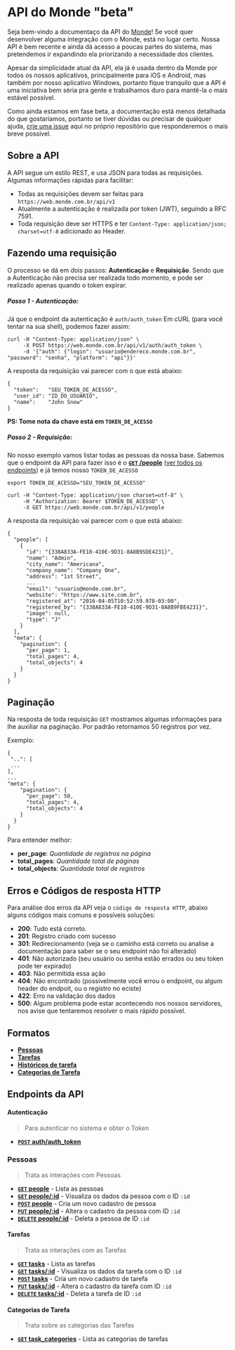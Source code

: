 API do Monde "beta"
===================

Seja bem-vindo a documentaço da API do [Monde](https://www.monde.com.br/)! Se você quer desenvolver alguma integração com o Monde, está no lugar certo. Nossa API é bem recente e ainda dá acesso a poucas partes do sistema, mas pretendemos ir expandindo ela priorizando a necessidade dos clientes.

Apesar da simplicidade atual da API, ela já é usada dentro da Monde por todos os nossos aplicativos, principalmente para iOS e Android, mas também por nosso aplicativo Windows, portanto fique tranquilo que a API é uma iniciativa bem séria pra gente e trabalhamos duro para mantê-la o mais estável possível.

Como ainda estamos em fase beta, a documentação está menos detalhada do que gostaríamos, portanto se tiver dúvidas ou precisar de qualquer ajuda, [crie uma issue](../../issues) aqui no próprio repositório que responderemos o mais breve possível.

Sobre a API
------------
A API segue um estilo REST, e usa JSON para todas as requisições. Algumas informações rápidas para facilitar:

- Todas as requisições devem ser feitas para `https://web.monde.com.br/api/v1`
- Atualmente a autenticação é realizada por token (JWT), seguindo a RFC 7591.
- Toda requisição deve ser HTTPS e ter `Content-Type: application/json; charset=utf-8` adicionado ao Header.

Fazendo uma requisição
----------------------

O processo se dá em dois passos: **Autenticação** e **Requisição**. Sendo que a Autenticação não precisa ser realizada todo momento, e pode ser realizado apenas quando o token expirar.

##### Passo 1 - Autenticação:

Já que o endpoint da autenticação é `auth/auth_token` Em cURL (para você tentar na sua shell), podemos fazer assim:


```
curl -H "Content-Type: application/json" \
     -X POST https://web.monde.com.br/api/v1/auth/auth_token \
     -d '{"auth": {"login": "usuario@endereco.monde.com.br", "password": "senha", "platform": "api"}}'
```

A resposta da requisição vai parecer com o que está abaixo:

```
{
  "token":   "SEU_TOKEN_DE_ACESSO",
  "user_id": "ID_DO_USUARIO",
  "name":    "John Snow"
}
```
**PS: Tome nota da chave está em `TOKEN_DE_ACESSO`**

##### Passo 2 - Requisição:

No nosso exemplo vamos listar todas as pessoas da nossa base.
Sabemos que o endpoint da API para fazer isso é o [**<code>GET</code> /people**](v1/people/GET_people.md) ([ver todos os endpoints](#endpoints-da-api)) e já temos nosso `TOKEN_DE_ACESSO`


```
export TOKEN_DE_ACESSO="SEU_TOKEN_DE_ACESSO"

curl -H "Content-Type: application/json charset=utf-8" \
     -H "Authorization: Bearer $TOKEN_DE_ACESSO" \
     -X GET https://web.monde.com.br/api/v1/people
```

A resposta da requisição vai parecer com o que está abaixo:

```
{
  "people": [
    {
      "id": "{338A833A-FE18-410E-9D31-8A8B9SDE4231}",
      "name": "Admin",
      "city_name": "Americana",
      "company_name": "Company One",
      "address": "1st Street",
      ...
      "email": "usuario@monde.com.br",
      "website": "https://www.site.com.br",
      "registered_at": "2016-04-05T10:52:59.978-03:00",
      "registered_by": "{338A833A-FE18-410E-9D31-8A8B9FBE4231}",
      "image": null,
      "type": "J"
    }
  ],
  "meta": {
    "pagination": {
      "per_page": 1,
      "total_pages": 4,
      "total_objects": 4
    }
  }
}
```

Paginação
-----------
Na resposta de toda requisição <code>GET</code> mostramos algumas informações para lhe auxiliar na paginação. Por padrão retornamos 50 registros por vez.

Exemplo:
```
{
 "..": [
 ...
],
...
"meta": {
    "pagination": {
      "per_page": 50,
      "total_pages": 4,
      "total_objects": 4
    }
  }
}
```
Para entender melhor:

- **per_page**: *Quantidade de registros na página*
- **total_pages**: *Quantidade total de páginas*
- **total_objects**: *Quantidade total de registros*


Erros e Códigos de resposta HTTP
---------------------------

Para análise dos erros da API veja o `código de resposta HTTP`, abaixo alguns códigos mais comuns e possíveis soluções:


- **200**: Tudo está correto.
- **201**: Registro criado com sucesso
- **301**: Redirecionamento (veja se o caminho está correto ou analise a documentação para saber se o seu endpoint não foi alterado)
- **401**: Não autorizado (seu usuário ou senha estão errados ou seu token pode ter expirado)
- **403**: Não permitida essa ação
- **404**: Não encontrado (possivelmente você errou o endpoint, ou algum header do endpoit, ou o registro no eciste)
- **422**: Erro na validação dos dados
- **500**: Algum problema pode estar acontecendo nos nossos servidores, nos avise que tentaremos resolver o mais rápido possível.


Formatos
-----------------------------

- **[Pessoas](v1/full_format.md#pessoas)**
- **[Tarefas](v1/full_format.md#tarefas)**
- **[Históricos de tarefa](v1/full_format.md#histórico-de-tarefa)**
- **[Categorias de Tarefa](v1/full_format.md#categorias-de-tarefa)**

Endpoints da API
----------------------------------

#### Autenticação
> Para autenticar no sistema e obter o Token

- **[<code>POST</code> auth/auth_token](v1/authentication/POST_auth_token.md)**

### Pessoas
> Trata as interações com Pessoas

- **[<code>GET</code> people](v1/people/GET_people.md)** - Lista as pessoas
- **[<code>GET</code> people/:id](v1/people/GET_people_show.md)** - Visualiza os dados da pessoa com o ID `:id`
- **[<code>POST</code> people](v1/people/POST_people.md)** - Cria um novo cadastro de pessoa
- **[<code>PUT</code> people/:id](v1/people/PUT_people_edit.md)** - Altera o cadastro da pessoa com ID `:id`
- **[<code>DELETE</code> people/:id](v1/people/DELETE_people.md)** - Deleta a pessoa de ID `:id`


#### Tarefas
> Trata as interações com as Tarefas

- **[<code>GET</code> tasks](v1/tasks/GET_tasks.md)** - Lista as tarefas
- **[<code>GET</code> tasks/:id](v1/tasks/GET_tasks_show.md)** - Visualiza os dados da tarefa com o ID `:id`
- **[<code>POST</code> tasks](v1/tasks/POST_tasks.md)** - Cria um novo cadastro de tarefa
- **[<code>PUT</code> tasks/:id](v1/tasks/PUT_tasks_edit.md)** - Altera o cadastro da tarefa com ID `:id`
- **[<code>DELETE</code> tasks/:id](v1/tasks/DELETE_tasks.md)** - Deleta a tarefa de ID `:id`

#### Categorias de Tarefa
> Trata sobre as categorias das Tarefas

- **[<code>GET</code> task_categories](v1/task_categories/GET_task_categories.md)** - Lista as categorias de tarefas
